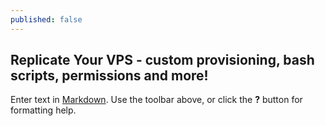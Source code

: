 ```yaml
---
published: false
---
```


## Replicate Your VPS - custom provisioning, bash scripts, permissions and more!

Enter text in [Markdown](http://daringfireball.net/projects/markdown/). Use the toolbar above, or click the **?** button for formatting help.
